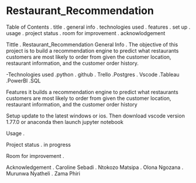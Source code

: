# Restaurant_Recommendation

Table of Contents 
. title 
. general info 
. technologies used 
. features 
. set up 
. usage 
. project status 
. room for improvement 
. acknowlodgement

Tittle .  Restaurant_Recommendation
General Info . The objective of this project is to build a recommendation engine to predict what restaurants customers are most likely to order from given the customer location, restaurant information, and the customer order history.

-Technologies used .python . github . Trello .Postgres . Vscode .Tableau .PowerBI .SQL

Features
it builds a recommendation engine to predict what restaurants customers are most likely to order from given the customer location, restaurant information, and the customer order history

Setup update to the latest windows or ios. Then download vscode version 1.77.0 or anaconda then launch jupyter notebook

Usage . 

Project status . in progress

Room for improvement . 

Acknowledgement . Caroline Sebadi . Ntokozo Matsipa . Olona Ngozana . Murunwa Nyatheli . Zama Phiri
